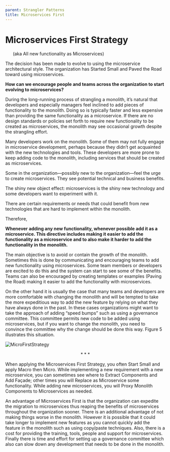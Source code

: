 ```yaml
---
parent: Strangler Patterns
title: Microservices First
---
```

# Microservices First Strategy
&nbsp;&nbsp;&nbsp;&nbsp;&nbsp;&nbsp;(aka All new functionality as Microservices)

The decision has been made to evolve to using the microservice architectural style. The organization has Started Small and Paved the Road toward using microservices.

**How can we encourage people and teams across the organization to start evolving to microservices?**

During the long-running process of strangling a monolith, it’s natural that developers and especially managers feel inclined to add pieces of functionality to the monolith. Doing so is typically faster and less expensive than providing the same functionality as a microservice. If there are no design standards or policies set forth to require new functionality to be created as microservices, the monolith may see occasional growth despite the strangling effort. 

Many developers work on the monolith. Some of them may not fully engage in microservice development, perhaps because they didn’t get acquainted with the new technologies and tools. These developers are more prone to keep adding code to the monolith, including services that should be created as microservices. 

Some in the organization—possibly new to the organization—feel the urge to create microservices. They see potential technical and business benefits.

The shiny new object effect: microservices is the shiny new technology and some developers want to experiment with it.

There are certain requirements or needs that could benefit from new technologies that are hard to implement within the monolith.

Therefore,

**Whenever adding any new functionality, whenever possible add it as a microservice. This directive includes making it easier to add the functionality as a microservice and to also make it harder to add the functionality in the monolith.**

The main objective is to avoid or contain the growth of the monolith. Sometimes this is done by communicating and encouraging teams to add new functionality using microservices. Some team members or developers are excited to do this and the system can start to see some of the benefits. Teams can also be encouraged by creating templates or examples (Paving the Road) making it easier to add the functionality with microservices.

On the other hand it is usually the case that many teams and developers are more comfortable with changing the monolith and will be tempted to take the more expeditious way to add the new feature by relying on what they have always done in the past. In these cases organizations might want to take the approach of adding “speed bumps” such as using a governance committee. This committee permits new code to be added using microservices, but if you want to change the monolith, you need to convince the committee why the change should be done this way. Figure 5 illustrates this situation. 

![MicroFirstStrategy](../assets/MicroservicesFirstStrategy.png)

<p align="center">* * *</p>

When applying the Microservices First Strategy, you often Start Small and apply Macro then Micro. While implementing a new requirement with a new microservice, you can sometimes see where to Extract Components and Add Façade; other times you will Replace as Microservice some functionality. While adding new microservices, you will Proxy Monolith Components to Microservices as needed.

An advantage of Microservices First is that the organization can expedite the migration to microservices thus reaping the benefits of microservices throughout the organization sooner. There is an additional advantage of not making things worse in the monolith. However it is possible that it could take longer to implement new features as you cannot quickly add the feature in the monolith such as using copy/paste techniques. Also, there is a cost for providing the training, tools, people and support for microservices. Finally there is time and effort for setting up a governance committee which also can slow down any development that needs to be done in the monolith. 
